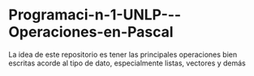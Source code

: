 # Programaci-n-1-UNLP---Operaciones-en-Pascal
La idea de este repositorio es tener las principales operaciones bien escritas acorde al tipo de dato, especialmente listas, vectores y demás
